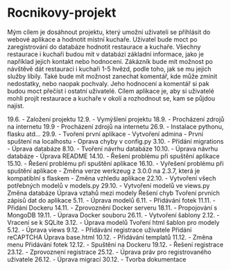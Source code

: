 # Rocnikovy-projekt

Mým cílem je dosáhnout projektu, který umožní uživateli se přihlásit do webové aplikace a hodnotit místní kuchaře. Uživatel bude moct po zaregistrování do databáze hodnotit restaurace a kuchaře. Všechny restaurace i kuchaři budou mít v databázi základní informace, jako je například jejich kontakt nebo hodnocení. Zákázník bude mít možnost po návštěvě dát restauraci i kuchaři 1-5 hvězd, podle toho, jak se mu jejich služby líbily. Také bude mít možnost zanechat komentář, kde může zmínit nedostatky, nebo naopak pochvaly. Jeho hodnocení a komentář si pak budou moct přečíst i ostatní uživatelé. Cílem aplikace je, aby si uživatelé mohli projít restaurace a kuchaře v okolí a rozhodnout se, kam se půjdou najíst.

19.6. - Založení projektu
12.9. - Vymýšlení projektu
18.9. - Procházení zdrojů na internetu 
19.9  - Procházení zdrojů na internetu
26.9. - Instalace pythonu, flasku atd...
29.9. - Tvoření první aplikace
      - Vytvoření admina
      - První spuštení na localhostu
      - Oprava chyby v config.py
3.10. - Přidání migrations
      - Úprava databáze
8.10. - Tvoření návrhu databáze
10.10. - Úprava návrhu databáze
       - Úprava README
14.10. - Řešení problému při spuštění aplikace
15.10. - Řešení problému při spuštění aplikace
16.10. - Vyřešení problému při spuštění aplikace
       - Změna verze werkzeug z 3.0.0 na 2.3.7, která je kompatiblní s flaskem
       - Změna vzhledu aplikace
22.10. - Vytvoření všech potřebných modelů v models.py
29.10. - Vytvoření modelů ve views.py
         Změna databáze
         Úprava vztahů mezi modely
         Řešení chyb
         Tvoření prvních zápisů dat do aplikace
5.11.  - Úprava modelů
6.11.  - Přidávání fotek
11.11. - Přidání Dockeru
14.11. - Zprovoznění Docker serveru
18.11. - Propojování s MongoDB
19.11. - Úprava Docker souboru
26.11. - Vytvoření šablony
2.12. - Vracení se k SQLite
3.12. - Úprava modelů
        Tvoření html šablon pro modely
5.12. - Úprava views
9.12. - Přidávání registrace uživatele
        Přidání reCAPTCHA
        Úprava base.html
10.12. - Přidávání templatů
11.12. - Změna menu
         Přidávání fotek
12.12. - Spuštění na Dockeru
19.12. - Řešení registrace
23.12. - Zprovoznení registrace
25.12. - Úprava práv pro registrovaného uživatele
26.12. - Úprava migrací
30.12. - Tvorba dokumentace

         
         
